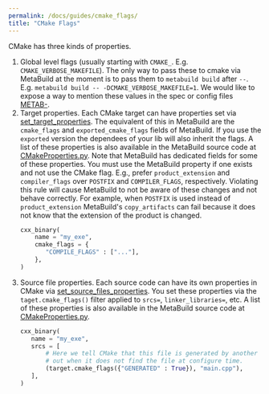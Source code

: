 ```yaml
---
permalink: /docs/guides/cmake_flags/
title: "CMake Flags"
---
```


CMake has three kinds of properties.
1. Global level flags (usually starting with `CMAKE_`. E.g. `CMAKE_VERBOSE_MAKEFILE`). The only way to pass these to cmake via MetaBuild at the moment is to pass them to `metabuild build` after `--`. E.g. `metabuild build -- -DCMAKE_VERBOSE_MAKEFILE=1`. We would like to expose a way to mention these values in the spec or config files [METAB-]().
2. Target properties. Each CMake target can have properties set via [set_target_properties](https://cmake.org/cmake/help/v3.0/command/set_target_properties.html). The equivalent of this in MetaBuild are the `cmake_flags` and `exported_cmake_flags` fields of MetaBuild. If you use the `exported` version the dependees of your lib will also inherit the flags. A list of these properties is also available in the MetaBuild source code at [CMakeProperties.py](https://git.corp.adobe.com/meta-build/meta-build/blob/0.2.51/metabuild/generator/cmake/CMakeProperties.py#L26-L309). Note that MetaBuild has dedicated fields for some of these properties. You must use the MetaBuild property if one exists and not use the CMake flag. E.g., prefer `product_extension` and `compiler_flags` over `POSTFIX` and `COMPILER_FLAGS`, respectively. Violating this rule will cause MetaBuild to not be aware of these changes and not behave correctly. For example, when `POSTFIX` is used instead of `product_extension` MetaBuild's `copy_artifacts` can fail because it does not know that the extension of the product is changed.
    ```python
    cxx_binary(
        name = "my_exe",
        cmake_flags = {
           "COMPILE_FLAGS" : ["..."],
        },
    )
    ```
3. Source file properties. Each source code can have its own properties in CMake via [set_source_files_properties](https://cmake.org/cmake/help/latest/command/set_source_files_properties.html). You set these properties via the `taget.cmake_flags()` filter applied to `srcs=`, `linker_libraries=`, etc. A list of these properties is also available in the MetaBuild source code at [CMakeProperties.py](https://git.corp.adobe.com/meta-build/meta-build/blob/0.2.51/metabuild/generator/cmake/CMakeProperties.py#L311-L364).
     ```python
    cxx_binary(
        name = "my_exe",
        srcs = [
            # Here we tell CMake that this file is generated by another command. This way CMake will not error
            # out when it does not find the file at configure time.
            (target.cmake_flags({"GENERATED" : True}), "main.cpp"),
        ],
    )
    ```
